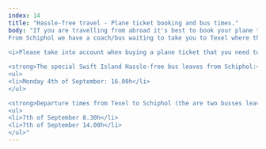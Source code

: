 ```yaml
---
index: 14
title: "Hassle-free travel - Plane ticket booking and bus times."
body: "If you are travelling from abroad it's best to book your plane ticket towards Schiphol Airport (AMS). If you are early you can wait in a lounge we reserved especially for Swift Island attendees and there will be a crew member waiting for you (more details will arrive in your mail after you book a ticket).<br><br>
From Schiphol we have a coach/bus waiting to take you to Texel where the conference is.<br>
 
<i>Please take into account when buying a plane ticket that you need to be on time at Schiphol Airport, calculate at lease two hours for checkout from the Airport. So book your ticket accordingly.</i><br><br>

<strong>The special Swift Island Hassle-free bus leaves from Schiphol:</strong><br/>
<ul>
<li>Monday 4th of September: 16.00h</li>
</ul>

<strong>Departure times from Texel to Schiphol (the are two busses leaving the island)</strong>: 
<ul>
<li>7th of September 8.30h</li>
<li>7th of September 14.00h</li>
</ul>"
---
```

